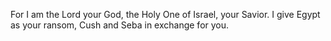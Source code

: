 For I am the Lord your God, the Holy One of Israel, your Savior. I give Egypt as your ransom, Cush and Seba in exchange for you.
